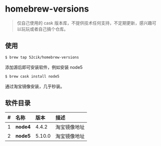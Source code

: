 # homebrew-versions

> 仅自己使用的 cask 版本库，不提供技术任何支持，不定期更新，感兴趣可以玩玩或者自己搞个仓库。


## 使用

``` sh
$ brew tap 52cik/homebrew-versions
```

添加源后即可安装软件，例如安装 node5

``` sh
$ brew cask install node5
```

通过淘宝镜像安装，几乎秒装。


## 软件目录

\# | 名称 | 版本 | 描述
:-- | :-- | :-- | :--
1 | **node4** | 4.4.2 | 淘宝镜像地址
2 | **node5** | 5.10.0 | 淘宝镜像地址
